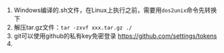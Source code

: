 1. Windows编译的.sh文件，在Linux上执行之前，需要用`dos2unix`命令先转换下
2. 解压tar.gz文件：`tar -zxvf xxx.tar.gz ./`
3. git可以使用github的私有key免密登录 https://github.com/settings/tokens
4. 